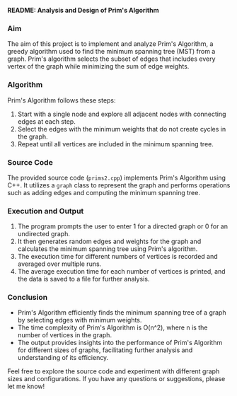 **README: Analysis and Design of Prim's Algorithm**

### Aim
The aim of this project is to implement and analyze Prim's Algorithm, a greedy algorithm used to find the minimum spanning tree (MST) from a graph. Prim's algorithm selects the subset of edges that includes every vertex of the graph while minimizing the sum of edge weights.

### Algorithm
Prim's Algorithm follows these steps:
1. Start with a single node and explore all adjacent nodes with connecting edges at each step.
2. Select the edges with the minimum weights that do not create cycles in the graph.
3. Repeat until all vertices are included in the minimum spanning tree.

### Source Code
The provided source code (`prims2.cpp`) implements Prim's Algorithm using C++. It utilizes a `graph` class to represent the graph and performs operations such as adding edges and computing the minimum spanning tree.

### Execution and Output
1. The program prompts the user to enter 1 for a directed graph or 0 for an undirected graph.
2. It then generates random edges and weights for the graph and calculates the minimum spanning tree using Prim's algorithm.
3. The execution time for different numbers of vertices is recorded and averaged over multiple runs.
4. The average execution time for each number of vertices is printed, and the data is saved to a file for further analysis.

### Conclusion
- Prim's Algorithm efficiently finds the minimum spanning tree of a graph by selecting edges with minimum weights.
- The time complexity of Prim's Algorithm is O(n^2), where n is the number of vertices in the graph.
- The output provides insights into the performance of Prim's Algorithm for different sizes of graphs, facilitating further analysis and understanding of its efficiency.

Feel free to explore the source code and experiment with different graph sizes and configurations. If you have any questions or suggestions, please let me know!
